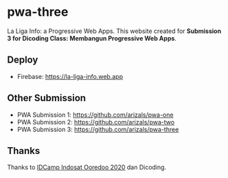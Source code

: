 # pwa-three
La Liga Info: a Progressive Web Apps. This website created for **Submission 3 for Dicoding Class: Membangun Progressive Web Apps**. 

## Deploy
* Firebase: https://la-liga-info.web.app

## Other Submission
* PWA Submission 1: https://github.com/arizals/pwa-one
* PWA Submission 2: https://github.com/arizals/pwa-two
* PWA Submission 3: https://github.com/arizals/pwa-three

## Thanks
Thanks to [IDCamp Indosat Ooredoo 2020](https://idcamp.indosatooredoo.com/) dan Dicoding.
